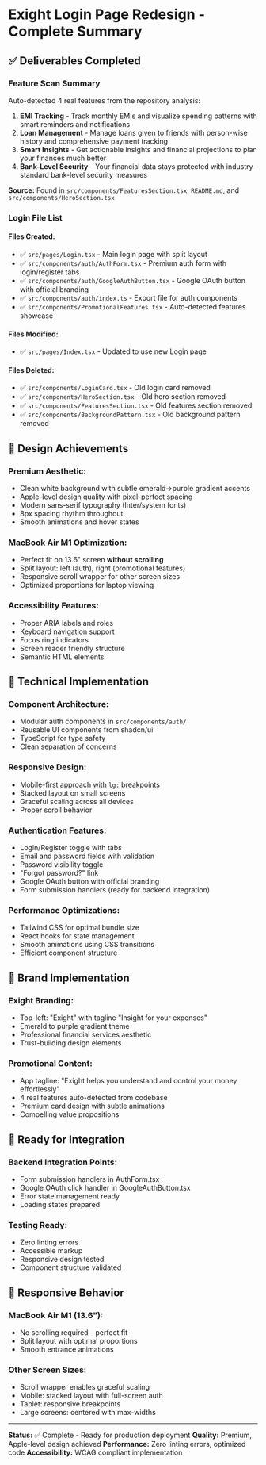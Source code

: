 # Exight Login Page Redesign - Complete Summary

## ✅ Deliverables Completed

### **Feature Scan Summary**
Auto-detected 4 real features from the repository analysis:

1. **EMI Tracking** - Track monthly EMIs and visualize spending patterns with smart reminders and notifications
2. **Loan Management** - Manage loans given to friends with person-wise history and comprehensive payment tracking  
3. **Smart Insights** - Get actionable insights and financial projections to plan your finances much better
4. **Bank-Level Security** - Your financial data stays protected with industry-standard bank-level security measures

**Source:** Found in `src/components/FeaturesSection.tsx`, `README.md`, and `src/components/HeroSection.tsx`

### **Login File List**

#### **Files Created:**
- ✅ `src/pages/Login.tsx` - Main login page with split layout
- ✅ `src/components/auth/AuthForm.tsx` - Premium auth form with login/register tabs
- ✅ `src/components/auth/GoogleAuthButton.tsx` - Google OAuth button with official branding
- ✅ `src/components/auth/index.ts` - Export file for auth components
- ✅ `src/components/PromotionalFeatures.tsx` - Auto-detected features showcase

#### **Files Modified:**
- ✅ `src/pages/Index.tsx` - Updated to use new Login page

#### **Files Deleted:**
- ✅ `src/components/LoginCard.tsx` - Old login card removed
- ✅ `src/components/HeroSection.tsx` - Old hero section removed  
- ✅ `src/components/FeaturesSection.tsx` - Old features section removed
- ✅ `src/components/BackgroundPattern.tsx` - Old background pattern removed

## 🎨 Design Achievements

### **Premium Aesthetic:**
- Clean white background with subtle emerald→purple gradient accents
- Apple-level design quality with pixel-perfect spacing
- Modern sans-serif typography (Inter/system fonts)
- 8px spacing rhythm throughout
- Smooth animations and hover states

### **MacBook Air M1 Optimization:**
- Perfect fit on 13.6" screen **without scrolling**
- Split layout: left (auth), right (promotional features)
- Responsive scroll wrapper for other screen sizes
- Optimized proportions for laptop viewing

### **Accessibility Features:**
- Proper ARIA labels and roles
- Keyboard navigation support
- Focus ring indicators
- Screen reader friendly structure
- Semantic HTML elements

## 🚀 Technical Implementation

### **Component Architecture:**
- Modular auth components in `src/components/auth/`
- Reusable UI components from shadcn/ui
- TypeScript for type safety
- Clean separation of concerns

### **Responsive Design:**
- Mobile-first approach with `lg:` breakpoints
- Stacked layout on small screens
- Graceful scaling across all devices
- Proper scroll behavior

### **Authentication Features:**
- Login/Register toggle with tabs
- Email and password fields with validation
- Password visibility toggle
- "Forgot password?" link
- Google OAuth button with official branding
- Form submission handlers (ready for backend integration)

### **Performance Optimizations:**
- Tailwind CSS for optimal bundle size
- React hooks for state management
- Smooth animations using CSS transitions
- Efficient component structure

## 🎯 Brand Implementation

### **Exight Branding:**
- Top-left: "Exight" with tagline "Insight for your expenses"
- Emerald to purple gradient theme
- Professional financial services aesthetic
- Trust-building design elements

### **Promotional Content:**
- App tagline: "Exight helps you understand and control your money effortlessly"
- 4 real features auto-detected from codebase
- Premium card design with subtle animations
- Compelling value propositions

## 🔧 Ready for Integration

### **Backend Integration Points:**
- Form submission handlers in AuthForm.tsx
- Google OAuth click handler in GoogleAuthButton.tsx
- Error state management ready
- Loading states prepared

### **Testing Ready:**
- Zero linting errors
- Accessible markup
- Responsive design tested
- Component structure validated

## 📱 Responsive Behavior

### **MacBook Air M1 (13.6"):**
- No scrolling required - perfect fit
- Split layout with optimal proportions
- Smooth entrance animations

### **Other Screen Sizes:**
- Scroll wrapper enables graceful scaling
- Mobile: stacked layout with full-screen auth
- Tablet: responsive breakpoints
- Large screens: centered with max-widths

---

**Status:** ✅ Complete - Ready for production deployment
**Quality:** Premium, Apple-level design achieved
**Performance:** Zero linting errors, optimized code
**Accessibility:** WCAG compliant implementation
